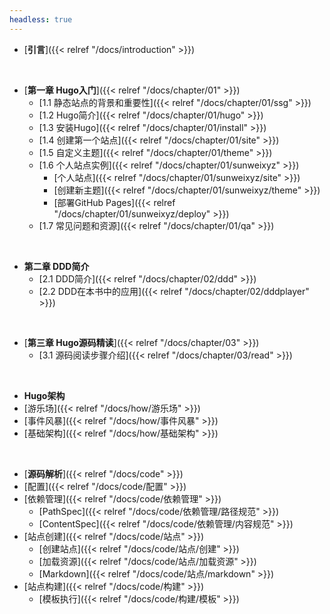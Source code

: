 ```yaml
---
headless: true
---
```


- [**引言**]({{< relref "/docs/introduction" >}})
<br />

- [**第一章 Hugo入门**]({{< relref "/docs/chapter/01" >}})
  - [1.1 静态站点的背景和重要性]({{< relref "/docs/chapter/01/ssg" >}})
  - [1.2 Hugo简介]({{< relref "/docs/chapter/01/hugo" >}})
  - [1.3 安装Hugo]({{< relref "/docs/chapter/01/install" >}})
  - [1.4 创建第一个站点]({{< relref "/docs/chapter/01/site" >}})
  - [1.5 自定义主题]({{< relref "/docs/chapter/01/theme" >}})
  - [1.6 个人站点实例]({{< relref "/docs/chapter/01/sunweixyz" >}})
    - [个人站点]({{< relref "/docs/chapter/01/sunweixyz/site" >}})
    - [创建新主题]({{< relref "/docs/chapter/01/sunweixyz/theme" >}})
    - [部署GitHub Pages]({{< relref "/docs/chapter/01/sunweixyz/deploy" >}})
  - [1.7 常见问题和资源]({{< relref "/docs/chapter/01/qa" >}})
<br />


- **第二章 DDD简介**
  - [2.1 DDD简介]({{< relref "/docs/chapter/02/ddd" >}})
  - [2.2 DDD在本书中的应用]({{< relref "/docs/chapter/02/dddplayer" >}})
<br />

- [**第三章 Hugo源码精读**]({{< relref "/docs/chapter/03" >}})
  - [3.1 源码阅读步骤介绍]({{< relref "/docs/chapter/03/read" >}})
<br />

- **Hugo架构**
- [游乐场]({{< relref "/docs/how/游乐场" >}})
- [事件风暴]({{< relref "/docs/how/事件风暴" >}})
- [基础架构]({{< relref "/docs/how/基础架构" >}})
<br />

- [**源码解析**]({{< relref "/docs/code" >}})
- [配置]({{< relref "/docs/code/配置" >}})
- [依赖管理]({{< relref "/docs/code/依赖管理" >}})
  - [PathSpec]({{< relref "/docs/code/依赖管理/路径规范" >}})
  - [ContentSpec]({{< relref "/docs/code/依赖管理/内容规范" >}})
- [站点创建]({{< relref "/docs/code/站点" >}})
  - [创建站点]({{< relref "/docs/code/站点/创建" >}})
  - [加载资源]({{< relref "/docs/code/站点/加载资源" >}})
  - [Markdown]({{< relref "/docs/code/站点/markdown" >}})
- [站点构建]({{< relref "/docs/code/构建" >}})
  - [模板执行]({{< relref "/docs/code/构建/模板" >}})
<br />
